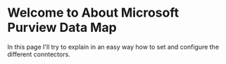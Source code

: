 # Welcome to About Microsoft Purview Data Map

In this page I'll try to explain in an easy way how to set and configure the different conntectors.

